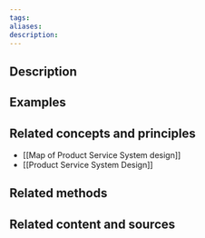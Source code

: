 ```yaml
---
tags: 
aliases: 
description:
---
```


## Description


## Examples 


## Related concepts and principles
- [[Map of Product Service System design]]
- [[Product Service System Design]]

## Related methods


## Related content and sources
